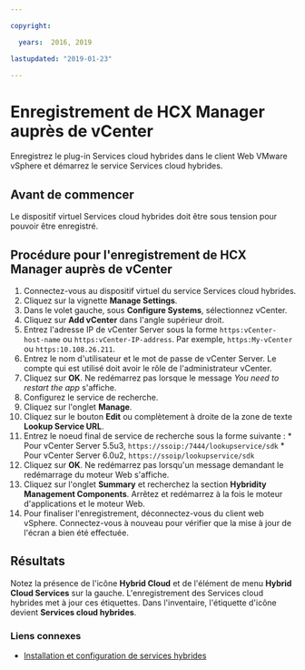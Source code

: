 ```yaml
---

copyright:

  years:  2016, 2019

lastupdated: "2019-01-23"

---
```

# Enregistrement de HCX Manager auprès de vCenter

Enregistrez le plug-in Services cloud hybrides dans le client Web VMware vSphere et démarrez le service Services cloud hybrides.

## Avant de commencer

Le dispositif virtuel Services cloud hybrides doit être sous tension pour pouvoir être enregistré.

## Procédure pour l'enregistrement de HCX Manager auprès de vCenter

1. Connectez-vous au dispositif virtuel du service Services cloud hybrides.
2. Cliquez sur la vignette **Manage Settings**.
  1. Dans le volet gauche, sous **Configure Systems**, sélectionnez vCenter.
  2. Cliquez sur **Add vCenter** dans l'angle supérieur droit.
  3. Entrez l'adresse IP de vCenter Server sous la forme `https:vCenter-host-name` ou `https:vCenter-IP-address`. Par exemple, `https:My-vCenter` ou `https:10.108.26.211`.
  4. Entrez le nom d'utilisateur et le mot de passe de vCenter Server. Le compte qui est utilisé doit avoir le rôle de l'administrateur vCenter.
  5. Cliquez sur **OK**. Ne redémarrez pas lorsque le message _You need to restart the app_ s'affiche.
3. Configurez le service de recherche.
  1. Cliquez sur l'onglet **Manage**.
  2. Cliquez sur le bouton **Edit** ou complètement à droite de la zone de texte **Lookup Service URL**.
  3. Entrez le noeud final de service de recherche sous la forme suivante :
    * Pour vCenter Server 5.5u3, `https://ssoip:/7444/lookupservice/sdk`
    * Pour vCenter Server 6.0u2, `https://ssoip/lookupservice/sdk`
  4. Cliquez sur **OK**. Ne redémarrez pas lorsqu'un message demandant le redémarrage du moteur Web s'affiche.
4. Cliquez sur l'onglet **Summary** et recherchez la section **Hybridity Management Components**. Arrêtez et redémarrez à la fois le moteur d'applications et le moteur Web.
5. Pour finaliser l'enregistrement, déconnectez-vous du client web vSphere. Connectez-vous à nouveau pour vérifier que la mise à jour de l'écran a bien été effectuée.

## Résultats

Notez la présence de l'icône **Hybrid Cloud** et de l'élément de menu **Hybrid Cloud Services** sur la gauche. L'enregistrement des Services cloud hybrides met à jour ces étiquettes. Dans l'inventaire, l'étiquette d'icône devient **Services cloud hybrides**.

### Liens connexes

* [Installation et configuration de services hybrides](/docs/services/vmwaresolutions/archiref/hcx-archi/hcx-archi-install-cfg-hybrid.html)
